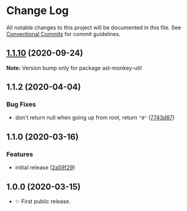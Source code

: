 # Change Log

All notable changes to this project will be documented in this file.
See [Conventional Commits](https://conventionalcommits.org) for commit guidelines.

## [1.1.10](https://gitlab.com/codsen/codsen/compare/ast-monkey-util@1.1.9...ast-monkey-util@1.1.10) (2020-09-24)

**Note:** Version bump only for package ast-monkey-util





## 1.1.2 (2020-04-04)

### Bug Fixes

- don't return null when going up from root, return `"0"` ([7743d87](https://gitlab.com/codsen/codsen/commit/7743d877a357afa1ec0452e83b2c507cd927fcfe))

## 1.1.0 (2020-03-16)

### Features

- initial release ([2a59f29](https://gitlab.com/codsen/codsen/commit/2a59f29c3fb4c02d6fd1a439dc6d879b4de6e972))

## 1.0.0 (2020-03-15)

- ✨ First public release.
